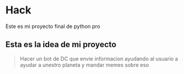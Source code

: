 # Hack
Este es mi proyecto final de python pro
## Esta es la idea de mi proyecto
> Hacer un bot de DC que envie informacion ayudando al usuario a ayudar a unestro planeta y mandar memes sobre eso
